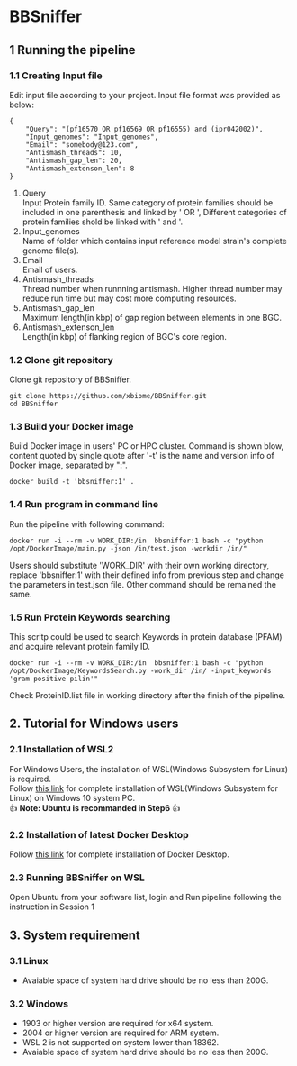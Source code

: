 # BBSniffer

## 1 Running the pipeline

### 1.1 Creating Input file
Edit input file according to your project. Input file format was provided as below:

```
{
    "Query": "(pf16570 OR pf16569 OR pf16555) and (ipr042002)",
    "Input_genomes": "Input_genomes",
    "Email": "somebody@123.com",
    "Antismash_threads": 10,
    "Antismash_gap_len": 20,
    "Antismash_extenson_len": 8
}
```
1. Query<br>
	Input Protein family ID. Same category of protein families should be included in one parenthesis and linked by ' OR ', Different categories of protein families shold be linked with ' and '.
2. Input_genomes<br>
	Name of folder which contains input reference model strain's complete genome file(s).
3. Email<br>
	Email of users.
4. Antismash_threads<br>
	Thread number when runnning antismash. Higher thread number may reduce run time but may cost more computing resources.
5. Antismash_gap_len<br>
	Maximum length(in kbp) of gap region between elements in one BGC.
6. Antismash_extenson_len<br>
	Length(in kbp) of flanking region of BGC's core region.

### 1.2 Clone git repository
Clone git repository of BBSniffer.

```
git clone https://github.com/xbiome/BBSniffer.git
cd BBSniffer
```
###

### 1.3 Build your Docker image
Build Docker image in users' PC or HPC cluster. Command is shown blow, content quoted by single quote after '-t' is the name and version info of Docker image, separated by ":".

```
docker build -t 'bbsniffer:1' .
```
### 1.4 Run program in command line
Run the pipeline with following command:

```
docker run -i --rm -v WORK_DIR:/in  bbsniffer:1 bash -c "python /opt/DockerImage/main.py -json /in/test.json -workdir /in/"
```
Users should substitute 'WORK_DIR' with their own working directory, replace 'bbsniffer:1' with their defined info from previous step and change the parameters in test.json file. Other command should be remained the same.

### 1.5 Run Protein Keywords searching
This scritp could be used to search Keywords in protein database (PFAM) and acquire relevant protein family ID.

```
docker run -i --rm -v WORK_DIR:/in  bbsniffer:1 bash -c "python /opt/DockerImage/KeywordsSearch.py -work_dir /in/ -input_keywords 'gram positive pilin'"
```
Check ProteinID.list file in working directory after the finish of the pipeline.

## 2. Tutorial for Windows users

### 2.1 Installation of WSL2
For Windows Users, the installation of WSL(Windows Subsystem for Linux) is required. <br>
Follow [this link](https://docs.microsoft.com/zh-cn/windows/wsl/install-manual) for complete installation of WSL(Windows Subsystem for Linux) on Windows 10 system PC. <br>
:+1: **Note: Ubuntu is recommanded in Step6** :+1:

### 2.2 Installation of latest Docker Desktop
Follow [this link](https://docs.docker.com/desktop/windows/install/) for complete installation of Docker Desktop.

### 2.3 Running BBSniffer on WSL
Open Ubuntu from your software list, login and Run pipeline following the instruction in Session 1


## 3. System requirement
### 3.1 Linux
- Avaiable space of system hard drive should be no less than 200G.
### 3.2 Windows
- 1903 or higher version are required for x64 system.
- 2004 or higher version are required for ARM system.
- WSL 2 is not supported on system lower than 18362.
- Avaiable space of system hard drive should be no less than 200G.
